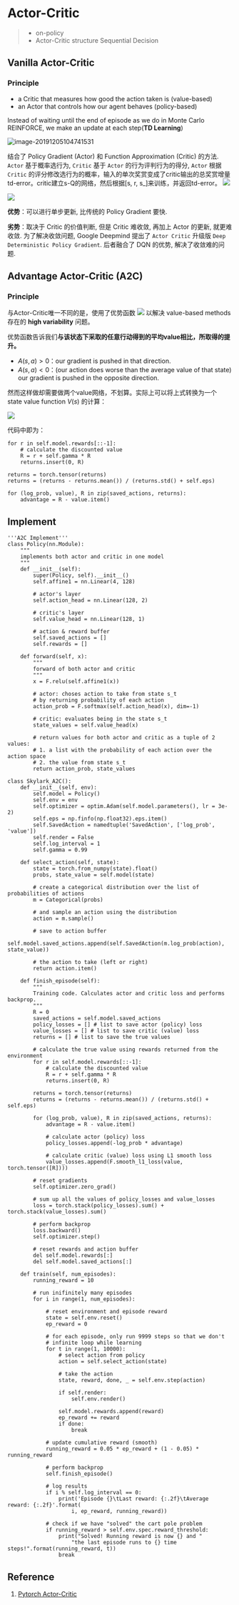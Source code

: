# Actor-Critic
> - on-policy
> - Actor-Critic structure Sequential Decision

## Vanilla Actor-Critic
### Principle

- a Critic that measures how good the action taken is (value-based)
- an Actor that controls how our agent behaves (policy-based)

Instead of waiting until the end of episode as we do in Monte Carlo REINFORCE, we make an update at each step(**TD Learning**)

![image-20191205104741531](../img/image-20191205104741531.png)

结合了 Policy Gradient (Actor) 和 Function Approximation (Critic) 的方法. `Actor` 基于概率选行为, `Critic` 基于 `Actor` 的行为评判行为的得分, `Actor` 根据 `Critic` 的评分修改选行为的概率，输入的单次奖赏变成了critic输出的总奖赏增量td-error。critic建立s-Q的网络，然后根据[s, r, s_]来训练，并返回td-error。
![](../img/image-20191205105318993.png)
 
![](./../img/ac.jpg)

**优势**：可以进行单步更新, 比传统的 Policy Gradient 要快.

**劣势**：取决于 Critic 的价值判断, 但是 Critic 难收敛, 再加上 Actor 的更新, 就更难收敛. 为了解决收敛问题, Google Deepmind 提出了 `Actor Critic` 升级版 `Deep Deterministic Policy Gradient`. 后者融合了 DQN 的优势, 解决了收敛难的问题. 

## Advantage Actor-Critic (A2C)
### Principle
与Actor-Critic唯一不同的是，使用了优势函数
![](../img/image-20191205110708645.png)
以解决 value-based methods 存在的 **high variability** 问题。

优势函数告诉我们**与该状态下采取的任意行动得到的平均value相比，所取得的提升。**

- $A(s, a)>0$：our gradient is pushed in that direction.
- $A(s, a)<0$：(our action does worse than the average value of that state) our gradient is pushed in the opposite direction.

然而这样做却需要做两个value网络，不划算。实际上可以将上式转换为一个 state value function $V(s)$ 的计算：

![](../img/image-20191205111303995.png)

代码中即为：
```
for r in self.model.rewards[::-1]:
    # calculate the discounted value
    R = r + self.gamma * R
    returns.insert(0, R)

returns = torch.tensor(returns)
returns = (returns - returns.mean()) / (returns.std() + self.eps)

for (log_prob, value), R in zip(saved_actions, returns):
    advantage = R - value.item()
```

## Implement
```
'''A2C Implement'''
class Policy(nn.Module):
    """
    implements both actor and critic in one model
    """
    def __init__(self):
        super(Policy, self).__init__()
        self.affine1 = nn.Linear(4, 128)

        # actor's layer
        self.action_head = nn.Linear(128, 2)

        # critic's layer
        self.value_head = nn.Linear(128, 1)

        # action & reward buffer
        self.saved_actions = []
        self.rewards = []

    def forward(self, x):
        """
        forward of both actor and critic
        """
        x = F.relu(self.affine1(x))

        # actor: choses action to take from state s_t 
        # by returning probability of each action
        action_prob = F.softmax(self.action_head(x), dim=-1)

        # critic: evaluates being in the state s_t
        state_values = self.value_head(x)

        # return values for both actor and critic as a tuple of 2 values:
        # 1. a list with the probability of each action over the action space
        # 2. the value from state s_t 
        return action_prob, state_values

class Skylark_A2C():
    def __init__(self, env):
        self.model = Policy()
        self.env = env
        self.optimizer = optim.Adam(self.model.parameters(), lr = 3e-2)
        self.eps = np.finfo(np.float32).eps.item()
        self.SavedAction = namedtuple('SavedAction', ['log_prob', 'value'])
        self.render = False
        self.log_interval = 1
        self.gamma = 0.99
    
    def select_action(self, state):
        state = torch.from_numpy(state).float()
        probs, state_value = self.model(state)

        # create a categorical distribution over the list of probabilities of actions
        m = Categorical(probs)

        # and sample an action using the distribution
        action = m.sample()

        # save to action buffer
        self.model.saved_actions.append(self.SavedAction(m.log_prob(action), state_value))

        # the action to take (left or right)
        return action.item()

    def finish_episode(self):
        """
        Training code. Calculates actor and critic loss and performs backprop.
        """
        R = 0
        saved_actions = self.model.saved_actions
        policy_losses = [] # list to save actor (policy) loss
        value_losses = [] # list to save critic (value) loss
        returns = [] # list to save the true values

        # calculate the true value using rewards returned from the environment
        for r in self.model.rewards[::-1]:
            # calculate the discounted value
            R = r + self.gamma * R
            returns.insert(0, R)

        returns = torch.tensor(returns)
        returns = (returns - returns.mean()) / (returns.std() + self.eps)

        for (log_prob, value), R in zip(saved_actions, returns):
            advantage = R - value.item()

            # calculate actor (policy) loss 
            policy_losses.append(-log_prob * advantage)

            # calculate critic (value) loss using L1 smooth loss
            value_losses.append(F.smooth_l1_loss(value, torch.tensor([R])))

        # reset gradients
        self.optimizer.zero_grad()

        # sum up all the values of policy_losses and value_losses
        loss = torch.stack(policy_losses).sum() + torch.stack(value_losses).sum()

        # perform backprop
        loss.backward()
        self.optimizer.step()

        # reset rewards and action buffer
        del self.model.rewards[:]
        del self.model.saved_actions[:]
    
    def train(self, num_episodes):
        running_reward = 10

        # run inifinitely many episodes
        for i in range(1, num_episodes):

            # reset environment and episode reward
            state = self.env.reset()
            ep_reward = 0

            # for each episode, only run 9999 steps so that we don't 
            # infinite loop while learning
            for t in range(1, 10000):
                # select action from policy
                action = self.select_action(state)

                # take the action
                state, reward, done, _ = self.env.step(action)

                if self.render:
                    self.env.render()

                self.model.rewards.append(reward)
                ep_reward += reward
                if done:
                    break

            # update cumulative reward (smooth)
            running_reward = 0.05 * ep_reward + (1 - 0.05) * running_reward

            # perform backprop
            self.finish_episode()

            # log results
            if i % self.log_interval == 0:
                print('Episode {}\tLast reward: {:.2f}\tAverage reward: {:.2f}'.format(
                    i, ep_reward, running_reward))

            # check if we have "solved" the cart pole problem
            if running_reward > self.env.spec.reward_threshold:
                print("Solved! Running reward is now {} and "
                    "the last episode runs to {} time steps!".format(running_reward, t))
                break
```

## Reference 
1. [Pytorch Actor-Critic](https://github.com/pytorch/examples/blob/master/reinforcement_learning/actor_critic.py)